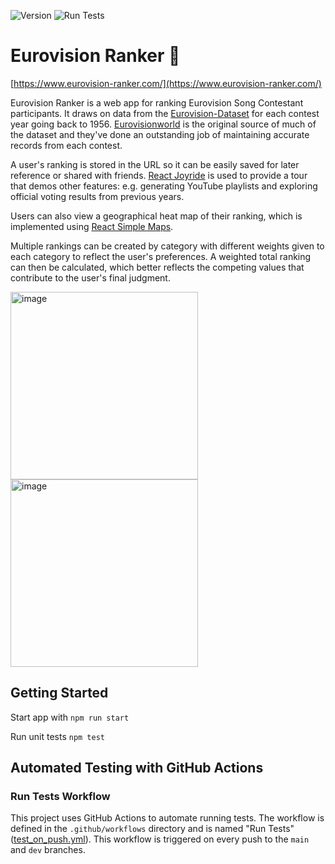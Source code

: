 ![Version](https://img.shields.io/badge/version-4.0-blue)
![Run Tests](https://github.com/jekrch/eurovision-ranker/actions/workflows/test_on_push.yml/badge.svg)

# Eurovision Ranker :yellow_heart:

[https://www.eurovision-ranker.com/](https://www.eurovision-ranker.com/)

Eurovision Ranker is a web app for ranking Eurovision Song Contestant participants. It draws on data from the [Eurovision-Dataset](https://github.com/Spijkervet/eurovision-dataset) for each contest year going back to 1956. [Eurovisionworld](https://www.Eurovisionworld.com) is the original source of much of the dataset and they've done an outstanding job of maintaining accurate records from each contest.   

A user's ranking is stored in the URL so it can be easily saved for later reference or shared with friends. [React Joyride](https://react-joyride.com/) is used to provide a tour that demos other features: e.g. generating YouTube playlists and exploring official voting results from previous years. 

Users can also view a geographical heat map of their ranking, which is implemented using [React Simple Maps](https://www.react-simple-maps.io/).

Multiple rankings can be created by category with different weights given to each category to reflect the user's preferences. A weighted total ranking can then be calculated, which better reflects the competing values that contribute to the user's final judgment.

<img width="300" alt="image" src="https://github.com/jekrch/eurovision-ranker/assets/8173930/71bc60c8-7630-4df6-830d-fdddb28f4010">
<img width="300" alt="image" src="https://github.com/jekrch/eurovision-ranker/assets/8173930/a6545c3f-ecc2-43cc-83e3-5dbd26ad72b9">

## Getting Started 

Start app with `npm run start`

Run unit tests `npm test`

## Automated Testing with GitHub Actions
### Run Tests Workflow
This project uses GitHub Actions to automate running tests. The workflow is defined in the ``.github/workflows`` directory and is named "Run Tests" ([test_on_push.yml](https://github.com/jekrch/eurovision-ranker/blob/main/.github/workflows/test_on_push.yml)). This workflow is triggered on every push to the `main` and `dev` branches. 


